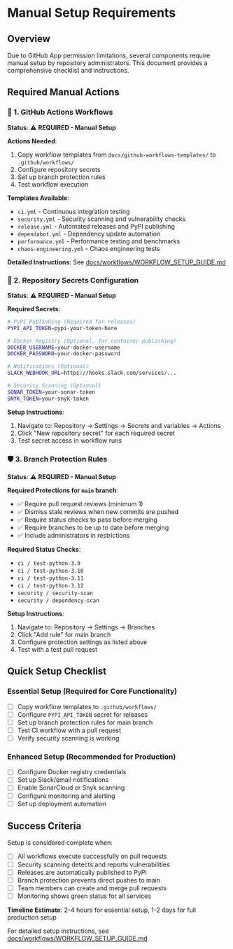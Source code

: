 # Manual Setup Requirements

## Overview

Due to GitHub App permission limitations, several components require manual setup by repository administrators. This document provides a comprehensive checklist and instructions.

## Required Manual Actions

### 🔧 1. GitHub Actions Workflows

**Status**: ⚠️ **REQUIRED - Manual Setup**

**Actions Needed**:
1. Copy workflow templates from `docs/github-workflows-templates/` to `.github/workflows/`
2. Configure repository secrets
3. Set up branch protection rules
4. Test workflow execution

**Templates Available**:
- `ci.yml` - Continuous integration testing
- `security.yml` - Security scanning and vulnerability checks  
- `release.yml` - Automated releases and PyPI publishing
- `dependabot.yml` - Dependency update automation
- `performance.yml` - Performance testing and benchmarks
- `chaos-engineering.yml` - Chaos engineering tests

**Detailed Instructions**: See [docs/workflows/WORKFLOW_SETUP_GUIDE.md](workflows/WORKFLOW_SETUP_GUIDE.md)

### 🔐 2. Repository Secrets Configuration

**Status**: ⚠️ **REQUIRED - Manual Setup**

**Required Secrets**:
```bash
# PyPI Publishing (Required for releases)
PYPI_API_TOKEN=pypi-your-token-here

# Docker Registry (Optional, for container publishing)
DOCKER_USERNAME=your-docker-username  
DOCKER_PASSWORD=your-docker-password

# Notifications (Optional)
SLACK_WEBHOOK_URL=https://hooks.slack.com/services/...

# Security Scanning (Optional)
SONAR_TOKEN=your-sonar-token
SNYK_TOKEN=your-snyk-token
```

**Setup Instructions**:
1. Navigate to: Repository → Settings → Secrets and variables → Actions
2. Click "New repository secret" for each required secret
3. Test secret access in workflow runs

### 🛡️ 3. Branch Protection Rules

**Status**: ⚠️ **REQUIRED - Manual Setup**

**Required Protections for `main` branch**:
- ✅ Require pull request reviews (minimum 1)
- ✅ Dismiss stale reviews when new commits are pushed
- ✅ Require status checks to pass before merging
- ✅ Require branches to be up to date before merging
- ✅ Include administrators in restrictions

**Required Status Checks**:
- `ci / test-python-3.9`
- `ci / test-python-3.10`
- `ci / test-python-3.11` 
- `ci / test-python-3.12`
- `security / security-scan`
- `security / dependency-scan`

**Setup Instructions**:
1. Navigate to: Repository → Settings → Branches
2. Click "Add rule" for main branch
3. Configure protection settings as listed above
4. Test with a test pull request

## Quick Setup Checklist

### Essential Setup (Required for Core Functionality)
- [ ] Copy workflow templates to `.github/workflows/`
- [ ] Configure `PYPI_API_TOKEN` secret for releases
- [ ] Set up branch protection rules for main branch
- [ ] Test CI workflow with a pull request
- [ ] Verify security scanning is working

### Enhanced Setup (Recommended for Production)
- [ ] Configure Docker registry credentials
- [ ] Set up Slack/email notifications
- [ ] Enable SonarCloud or Snyk scanning
- [ ] Configure monitoring and alerting
- [ ] Set up deployment automation

## Success Criteria

Setup is considered complete when:
- [ ] All workflows execute successfully on pull requests
- [ ] Security scanning detects and reports vulnerabilities
- [ ] Releases are automatically published to PyPI
- [ ] Branch protection prevents direct pushes to main
- [ ] Team members can create and merge pull requests
- [ ] Monitoring shows green status for all services

**Timeline Estimate**: 2-4 hours for essential setup, 1-2 days for full production setup

For detailed setup instructions, see [docs/workflows/WORKFLOW_SETUP_GUIDE.md](workflows/WORKFLOW_SETUP_GUIDE.md)